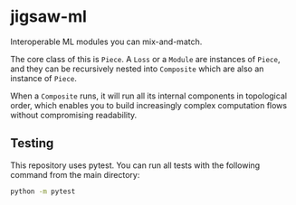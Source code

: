 # jigsaw-ml
Interoperable ML modules you can mix-and-match.

The core class of this is `Piece`.
A `Loss` or a `Module` are instances of `Piece`, and they can be recursively nested into `Composite` which are also an instance of `Piece`.

When a `Composite` runs, it will run all its internal components in topological order, which enables you to build increasingly complex computation flows without compromising readability.

## Testing
This repository uses pytest. You can run all tests with the following command from the main directory:
```bash
python -m pytest
```
